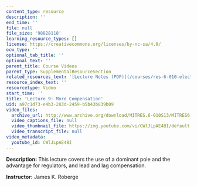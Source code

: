 ```yaml
---
content_type: resource
description: ''
end_time: ''
file: null
file_size: '98828118'
learning_resource_types: []
license: https://creativecommons.org/licenses/by-nc-sa/4.0/
ocw_type: ''
optional_tab_title: ''
optional_text: ''
parent_title: Course Videos
parent_type: SupplementalResourceSection
related_resources_text: '[Lecture Notes (PDF)](/courses/res-6-010-electronic-feedback-systems-spring-2013/resources/mitres_6-010s13_lec09)'
resource_index_text: ''
resourcetype: Video
start_time: ''
title: 'Lecture 9: More Compensation'
uid: a97c1d73-e4b3-283d-2459-b5b43b839b09
video_files:
  archive_url: http://www.archive.org/download/MITRES.6-010S13/MITRES6-010S13_lec09_300k.mp4
  video_captions_file: null
  video_thumbnail_file: https://img.youtube.com/vi/CWlJLpAE4BI/default.jpg
  video_transcript_file: null
video_metadata:
  youtube_id: CWlJLpAE4BI
---
```


**Description:** This lecture covers the use of a dominant pole and the advantage for regulators, and lead and lag compensation.

**Instructor:** James K. Roberge


